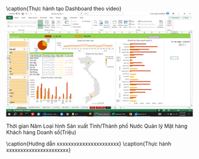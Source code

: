 <!--@ \subsection{Bài 1} -->
\caption{Thực hành tạo Dashboard theo video}
![alt text](Bai1/ThucHanh/0.png)
<!-- \caption{Thực hành phân tích  Dashboard } -->


Thời gian	Năm	Loại hình Sản xuất	Tỉnh/Thành phố	Nước	Quản lý	Mặt hàng	Khách hàng	Doanh số(Triệu)


<!-- PHÂN TÍCH -->
<!-- B1. Đọc dashboard, phân tích  -->
<!-- B2. Xác định các chiều (DIM), các các yếu tố phân tích (FACT) -->
<!-- B3. Sử dụng công cụ Remove Duplicate để tạo ra con voi khái niệm các chiều. -->

<!--@ \subsection{Bài 2} -->
\caption{Hướng dẫn xxxxxxxxxxxxxxxxxxxxxx}
\caption{Thực hành xxxxxxxxxxxxxxxxxxxxxx}
